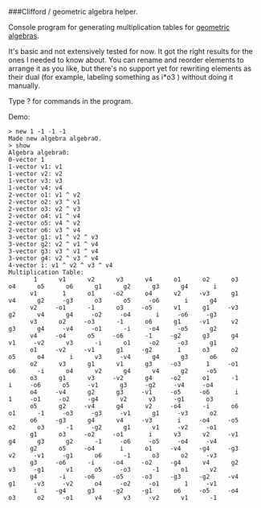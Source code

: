 ###Clifford / geometric algebra helper.

Console program for generating multiplication tables for [geometric algebras](http://en.wikipedia.org/wiki/Geometric_algebra).

It's basic and not extensively tested for now. It got the right results for the ones I needed to know about.
You can rename and reorder elements to arrange it as you like, but there's no support yet for rewriting elements as their dual
(for example, labeling something as i*o3 ) without doing it manually.

Type ? for commands in the program.



Demo: 

	> new 1 -1 -1 -1
	Made new algebra algebra0.
	> show
	Algebra algebra0:
	0-vector 1
	1-vector v1: v1
	1-vector v2: v2
	1-vector v3: v3
	1-vector v4: v4
	2-vector o1: v1 ^ v2
	2-vector o2: v3 ^ v1
	2-vector o3: v2 ^ v3
	2-vector o4: v1 ^ v4
	2-vector o5: v4 ^ v2
	2-vector o6: v3 ^ v4
	3-vector g1: v1 ^ v2 ^ v3
	3-vector g2: v2 ^ v1 ^ v4
	3-vector g3: v3 ^ v1 ^ v4
	3-vector g4: v2 ^ v3 ^ v4
	4-vector i: v1 ^ v2 ^ v3 ^ v4
	Multiplication Table: 
	       1      v1      v2      v3      v4      o1      o2      o3      o4      o5      o6      g1      g2      g3      g4       i
	      v1       1      o1     -o2      o4      v2     -v3      g1      v4      g2     -g3      o3      o5     -o6       i      g4
	      v2     -o1      -1      o3     -o5      v1      g1     -v3      g2      v4      g4     -o2     -o4       i     -o6     -g3
	      v3      o2     -o3      -1      o6      g1     -v1      v2      g3      g4     -v4     -o1      -i     -o4     -o5      g2
	      v4     -o4      o5     -o6      -1     -g2      g3      g4      v1     -v2      v3      -i      o1     -o2     -o3      g1
	      o1     -v2     -v1      g1     -g2       1      o3      o2      o5      o4       i      v3     -v4      g4      g3      o6
	      o2      v3      g1      v1      g3     -o3       1     -o1      o6      -i      o4      v2      g4      v4      g2     -o5
	      o3      g1      v3     -v2      g4     -o2      o1      -1       i     -o6      o5     -v1      g3     -g2     -v4     -o4
	      o4     -v4      g2      g3     -v1     -o5     -o6       i       1     -o1     -o2     -g4      v2      v3     -g1      o3
	      o5      g2     -v4      g4      v2     -o4      -i      o6      o1      -1     -o3     -g3     -v1      g1     -v3      o2
	      o6     -g3      g4      v4     -v3       i     -o4     -o5      o2      o3      -1     -g2      g1      v1     -v2     -o1
	      g1      o3     -o2     -o1       i      v3      v2     -v1      g4      g3      g2      -1     -o6     -o5     -o4     -v4
	      g2      o5     -o4       i      o1     -v4     -g4     -g3      v2     -v1     -g1      o6      -1      o3      o2     -v3
	      g3     -o6      -i     -o4     -o2     -g4      v4      g2      v3     -g1      v1      o5     -o3      -1      o1      v2
	      g4      -i     -o6     -o5     -o3     -g3     -g2     -v4      g1     -v3     -v2      o4     -o2     -o1       1     -v1
	       i     -g4      g3     -g2     -g1      o6     -o5     -o4      o3      o2     -o1      v4      v3     -v2      v1      -1